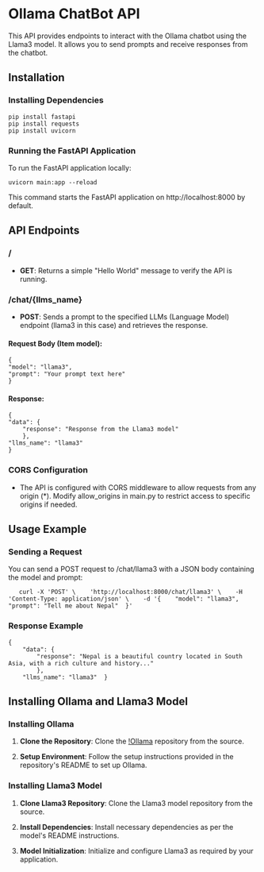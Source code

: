 Ollama ChatBot API
==================

This API provides endpoints to interact with the Ollama chatbot using the Llama3 model. It allows you to send prompts and receive responses from the chatbot.

Installation
------------

### Installing Dependencies
    
    pip install fastapi  
    pip install requests  
    pip install uvicorn 

### Running the FastAPI Application

To run the FastAPI application locally:

    uvicorn main:app --reload

This command starts the FastAPI application on http://localhost:8000 by default.

API Endpoints
-------------

### /

*   **GET**: Returns a simple "Hello World" message to verify the API is running.
    

### /chat/{llms\_name}

*   **POST**: Sends a prompt to the specified LLMs (Language Model) endpoint (llama3 in this case) and retrieves the response.
    

#### Request Body (Item model):
    
    {
    "model": "llama3",
    "prompt": "Your prompt text here"
    }

#### Response:
    
    {
    "data": { 
        "response": "Response from the Llama3 model"
        },
    "llms_name": "llama3"  
    }

### CORS Configuration

*   The API is configured with CORS middleware to allow requests from any origin (\*). Modify allow\_origins in main.py to restrict access to specific origins if needed.
    

Usage Example
-------------

### Sending a Request

You can send a POST request to /chat/llama3 with a JSON body containing the model and prompt:
       
       curl -X 'POST' \    'http://localhost:8000/chat/llama3' \    -H 'Content-Type: application/json' \    -d '{    "model": "llama3",    "prompt": "Tell me about Nepal"  }'

### Response Example
    
    {    
        "data": {
            "response": "Nepal is a beautiful country located in South Asia, with a rich culture and history..."    
            },   
        "llms_name": "llama3"  } 

Installing Ollama and Llama3 Model
----------------------------------

### Installing Ollama

1.  **Clone the Repository**: Clone the [!Ollama](https://github.com/ollama/ollama) repository from the source.
    
2.  **Setup Environment**: Follow the setup instructions provided in the repository's README to set up Ollama.
    

### Installing Llama3 Model

1.  **Clone Llama3 Repository**: Clone the Llama3 model repository from the source.
    
2.  **Install Dependencies**: Install necessary dependencies as per the model's README instructions.
    
3.  **Model Initialization**: Initialize and configure Llama3 as required by your application.
